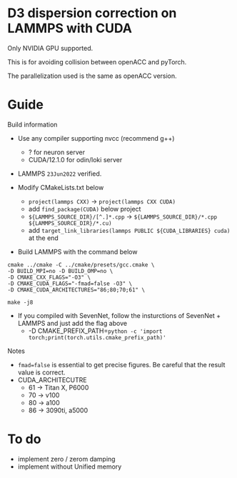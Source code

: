 # D3 dispersion correction on LAMMPS with CUDA

Only NVIDIA GPU supported.

This is for avoiding collision between openACC and pyTorch.

The parallelization used is the same as openACC version.

# Guide
Build information
- Use any compiler supporting nvcc (recommend g++)
  - ? for neuron server
  - CUDA/12.1.0 for odin/loki server
- LAMMPS `23Jun2022` verified.
- Modify CMakeLists.txt below
  - `project(lammps CXX)` -> `project(lammps CXX CUDA)`
  - add `find_package(CUDA)` below project
  - `${LAMMPS_SOURCE_DIR}/[^.]*.cpp` -> `${LAMMPS_SOURCE_DIR}/*.cpp ${LAMMPS_SOURCE_DIR}/*.cu)`
  - add `target_link_libraries(lammps PUBLIC ${CUDA_LIBRARIES} cuda)` at the end

- Build LAMMPS with the command below
```
cmake ../cmake -C ../cmake/presets/gcc.cmake \
-D BUILD_MPI=no -D BUILD_OMP=no \
-D CMAKE_CXX_FLAGS="-O3" \
-D CMAKE_CUDA_FLAGS="-fmad=false -O3" \
-D CMAKE_CUDA_ARCHITECTURES="86;80;70;61" \

make -j8
```
- If you compiled with SevenNet, follow the insturctions of SevenNet + LAMMPS and just add the flag above
  - -D CMAKE_PREFIX_PATH=`python -c 'import torch;print(torch.utils.cmake_prefix_path)'`

Notes
- `fmad=false` is essential to get precise figures. Be careful that the result value is correct.
- CUDA_ARCHITECUTRE
  - 61 -> Titan X, P6000
  - 70 -> v100
  - 80 -> a100
  - 86 -> 3090ti, a5000


# To do
- implement zero / zerom damping
- implement without Unified memory

